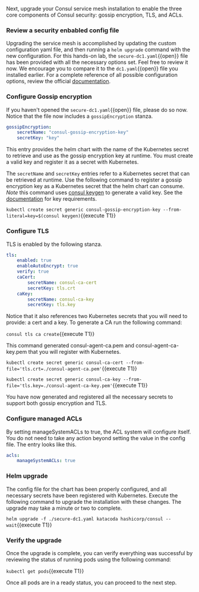 Next, upgrade your Consul service mesh installation to enable the three
core components of Consul security: gossip encryption, TLS, and ACLs.

### Review a security enbabled config file

Upgrading the service mesh is accomplished by updating the custom configuration
yaml file, and then running a `helm upgrade` command with the new configuration.
For this hands-on lab, the `secure-dc1.yaml`{{open}} file has been provided with
all the necessary options set. Feel free to review it now. We encourage you to
compare it to the `dc1.yaml`{{open}} file you installed earlier. For a complete
reference of all possible configuration options, review the official [documentation](https://www.consul.io/docs/k8s/helm).

### Configure Gossip encryption

If you haven't opened the `secure-dc1.yaml`{{open}} file, please do so now.
Notice that the file now includes a `gossipEncryption` stanza.

```yaml
gossipEncryption:
    secretName: "consul-gossip-encryption-key"
    secretKey: "key"
```

This entry provides the helm chart with the name of the Kubernetes secret to retrieve
and use as the gossip encryption key at runtime. You must create a valid key and register it
as a secret with Kubernetes.

The `secretName` and `secretKey` entries refer to a Kubernetes secret that can be
retrieved at runtime. Use the following command to register a gossip encryption key
as a Kubernetes secret that the helm chart can consume. *Note* this command uses
[consul keygen](https://www.consul.io/docs/commands/keygen.html) to generate a valid key.
See the [documentation](https://www.consul.io/docs/agent/options#_encrypt)
for key requirements.

`kubectl create secret generic consul-gossip-encryption-key --from-literal=key=$(consul keygen)`{{execute T1}}

### Configure TLS

TLS is enabled by the following stanza.

```yaml
tls:
    enabled: true
    enableAutoEncrypt: true
    verify: true
    caCert:
        secretName: consul-ca-cert
        secretKey: tls.crt
    caKey:
        secretName: consul-ca-key
        secretKey: tls.key
```

Notice that it also references two Kubernetes secrets that you will need to provide: a cert and a key.
To generate a CA run the following command:

`consul tls ca create`{{execute T1}}

This command generated consul-agent-ca.pem and consul-agent-ca-key.pem that you will register with Kubernetes.

`kubectl create secret generic consul-ca-cert --from-file='tls.crt=./consul-agent-ca.pem'`{{execute T1}}

`kubectl create secret generic consul-ca-key --from-file='tls.key=./consul-agent-ca-key.pem'`{{execute T1}}

You have now generated and registered all the necessary secrets to support both gossip encryption
and TLS.

### Configure managed ACLs

By setting manageSystemACLs to true, the ACL system will configure itself. You
do not need to take any action beyond setting the value in the config file.
The entry looks like this.

```yaml
acls:
    manageSystemACLs: true
```

### Helm upgrade

The config file for the chart has been properly configured, and all necessary secrets have
been registered with Kubernetes. Execute the following command to upgrade the installation
with these changes. The upgrade may take a minute or two to complete.

`helm upgrade -f ./secure-dc1.yaml katacoda hashicorp/consul --wait`{{execute T1}}

### Verify the upgrade

Once the upgrade is complete, you can verify everything was successful by reviewing the status
of running pods using the following command:

`kubectl get pods`{{execute T1}}

Once all pods are in a ready status, you can proceed to the next step.
